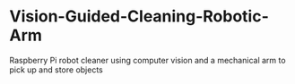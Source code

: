 # Vision-Guided-Cleaning-Robotic-Arm
Raspberry Pi robot cleaner using computer vision and a mechanical arm to pick up and store objects

